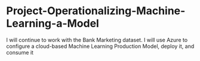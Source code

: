 # Project-Operationalizing-Machine-Learning-a-Model
I will continue to work with the Bank Marketing dataset. I will use Azure to configure a cloud-based Machine Learning Production Model, deploy it, and consume it
